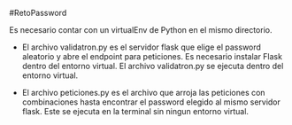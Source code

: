 #RetoPassword

Es necesario contar con un virtualEnv de Python en el mismo directorio.

- El archivo validatron.py es el servidor flask que elige el password aleatorio y abre
  el endpoint para peticiones. Es necesario instalar Flask dentro del entorno virtual.
  El archivo validatron.py se ejecuta dentro del entorno virtual.

- El archivo peticiones.py es el archivo que arroja las peticiones con combinaciones hasta
  encontrar el password elegido al mismo servidor flask. Este se ejecuta en la terminal
  sin ningun entorno virtual.
